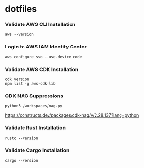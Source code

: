 # dotfiles

### Validate AWS CLI Installation

```
aws --version
```

### Login to AWS IAM Identity Center

```
aws configure sso --use-device-code
```

### Validate AWS CDK Installation


```
cdk version
npm list -g aws-cdk-lib
```

### CDK NAG Suppressions

```
python3 /workspaces/nag.py
```

https://constructs.dev/packages/cdk-nag/v/2.28.137?lang=python

### Validate Rust Installation

```
rustc --version
```

### Validate Cargo Installation

```
cargo --version
```

